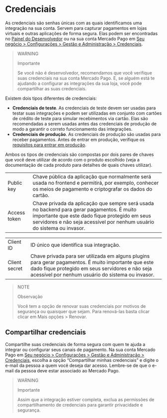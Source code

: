# Credenciais

As credenciais são senhas únicas com as quais identificamos uma integração na sua conta. Servem para capturar pagamentos em lojas virtuais e outras aplicações de forma segura. Elas podem ser encontradas no [Painel do Desenvolvedor](https://mercadopago[FAKER][URL][DOMAIN]/developers/panel) ou na sua conta Mercado Pago em [Seu negócio > Configurações > Gestão e Administração > Credenciais](https://www.mercadopago[FAKER][URL][DOMAIN]/settings/account/credentials).

> WARNING 
> 
> Importante
> 
> Se você não é desenvolvedor, recomendamos que você verifique suas credenciais na sua conta Mercado Pago. E, se alguém está te ajudando a configurar as integrações da sua loja, você pode compartilhar as suas credenciais.

Existem dois tipos diferentes de credenciais:

* **Credenciais de teste**. As credenciais de teste devem ser usadas para testar suas integrações e podem ser utilizadas em conjunto com cartões de crédito de teste para simular recebimentos via cartão. Elas são recomendadas a serem usadas antes das credenciais de produção de modo a garantir o correto funcionamento das integrações.
* **Credenciais de produção**. As credenciais de produção são usadas para receber pagamentos. Antes de entrar em produção, verifique os [requisitos para entrar em produção](https://www.mercadopago[FAKER][URL][DOMAIN]/developers/pt/guides/manage-account/account/go-live-requirements).

Ambos os tipos de credenciais são compostas por dois pares de chaves que você deve utilizar de acordo com o produto escolhido (veja a documentação de cada produto para detalhes de quais chaves utilizar).

<table>
  <tr>
   <td>Public key
   </td>
   <td>Chave pública da aplicação que normalmente será usada no frontend e permitirá, por exemplo, conhecer os meios de pagamento e criptografar os dados do cartão.
   </td>
  </tr>
  <tr>
   <td>Access token
   </td>
   <td>Chave privada da aplicação que sempre será usada no backend para gerar pagamentos. É muito importante que este dado fique protegido em seus servidores e não seja acessível por nenhum usuário do sistema ou invasor.
   </td>
  </tr>
</table>

<table>
  <tr>
   <td>Client ID
   </td>
   <td>ID único que identifica sua integração.
   </td>
  </tr>
  <tr>
   <td>Client secret
   </td>
   <td>Chave privada para ser utilizada em alguns plugins para gerar pagamentos. É muito importante que este dado fique protegido em seus servidores e não seja acessível por nenhum usuário do sistema ou invasor.
   </td>
  </tr>
</table>

> NOTE
> 
> Observação
>
>Você tem a opção de renovar suas credenciais por motivos de segurança ou quaisquer que sejam. Para renová-las basta clicar clicar em Mais opções > Renovar.


## Compartilhar credenciais

Compartilhe suas credenciais de forma segura com quem te ajuda a integrar ou configurar seus canais de pagamento. Na sua conta Mercado Pago em [Seu negócio > Configurações > Gestão e Administração > Credenciais](https://www.mercadopago[FAKER][URL][DOMAIN]/settings/account/credentials), escolha a opção “Compartilhar minhas credenciais” e digite o e-mail da pessoa a quem você deseja dar acesso. Lembre-se de que o e-mail da pessoa deve estar associado ao Mercado Pago.


> WARNING 
> 
> Importante
>
>Assim que a integração estiver completa, exclua as permissões de compartilhamento de credenciais para garantir privacidade e segurança.